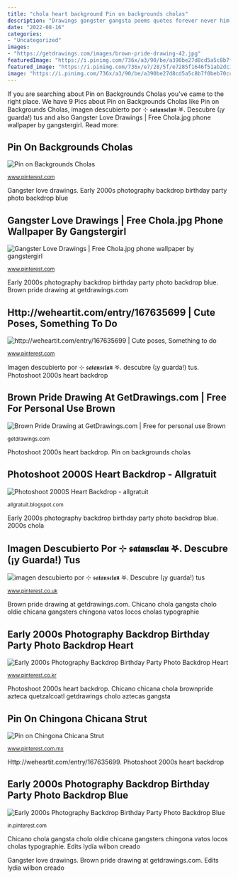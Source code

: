 ```yaml
---
title: "chola heart background Pin on backgrounds cholas"
description: "Drawings gangster gangsta poems quotes forever never him always true cholo couple poem chola phone"
date: "2022-08-16"
categories:
- "Uncategorized"
images:
- "https://getdrawings.com/images/brown-pride-drawing-42.jpg"
featuredImage: "https://i.pinimg.com/736x/a3/90/be/a390be27d8cd5a5c8b7f0beb70cc5b74.jpg"
featured_image: "https://i.pinimg.com/736x/e7/28/5f/e7285f1646f51ab2dc1b2c841541b49a.jpg"
image: "https://i.pinimg.com/736x/a3/90/be/a390be27d8cd5a5c8b7f0beb70cc5b74.jpg"
---
```


If you are searching about Pin on Backgrounds Cholas you've came to the right place. We have 9 Pics about Pin on Backgrounds Cholas like Pin on Backgrounds Cholas, imagen descubierto por ⊹ 𝖘𝖆𝖙𝖆𝖓𝖘𝖈𝖑𝖆𝖚 𖤐. Descubre (¡y guarda!) tus and also Gangster Love Drawings | Free Chola.jpg phone wallpaper by gangstergirl. Read more:

## Pin On Backgrounds Cholas

![Pin on Backgrounds Cholas](https://i.pinimg.com/736x/dd/29/dd/dd29dd9095337bbe346add96eefe191c.jpg "Pin on backgrounds cholas")

<small>www.pinterest.com</small>

Gangster love drawings. Early 2000s photography backdrop birthday party photo backdrop blue

## Gangster Love Drawings | Free Chola.jpg Phone Wallpaper By Gangstergirl

![Gangster Love Drawings | Free Chola.jpg phone wallpaper by gangstergirl](https://s-media-cache-ak0.pinimg.com/736x/d1/b6/9e/d1b69eec87fd1eac23314523df8a14b8.jpg "Photoshoot 2000s heart backdrop")

<small>www.pinterest.com</small>

Early 2000s photography backdrop birthday party photo backdrop blue. Brown pride drawing at getdrawings.com

## Http://weheartit.com/entry/167635699 | Cute Poses, Something To Do

![http://weheartit.com/entry/167635699 | Cute poses, Something to do](https://i.pinimg.com/originals/a2/8f/53/a28f5394c95dffb31449d29fd094bb5d.jpg "Backdrop y2k cholas fotomontaje")

<small>www.pinterest.com</small>

Imagen descubierto por ⊹ 𝖘𝖆𝖙𝖆𝖓𝖘𝖈𝖑𝖆𝖚 𖤐. descubre (¡y guarda!) tus. Photoshoot 2000s heart backdrop

## Brown Pride Drawing At GetDrawings.com | Free For Personal Use Brown

![Brown Pride Drawing at GetDrawings.com | Free for personal use Brown](https://getdrawings.com/images/brown-pride-drawing-42.jpg "Heart overlays 90s backdrop aesthetic edit photoshoot wallpapers backgrounds backdrops chicano backrounds glamour weheartit")

<small>getdrawings.com</small>

Photoshoot 2000s heart backdrop. Pin on backgrounds cholas

## Photoshoot 2000S Heart Backdrop - Allgratuit

![Photoshoot 2000S Heart Backdrop - allgratuit](https://images.offerup.com/xfUMB3lM7h5wxExKJZ4VQkO2RwI=/300x533/4088/40882a294f1c461182a250a53a5716d6.jpg "Lowrider chicano chola westside")

<small>allgratuit.blogspot.com</small>

Early 2000s photography backdrop birthday party photo backdrop blue. 2000s chola

## Imagen Descubierto Por ⊹ 𝖘𝖆𝖙𝖆𝖓𝖘𝖈𝖑𝖆𝖚 𖤐. Descubre (¡y Guarda!) Tus

![imagen descubierto por ⊹ 𝖘𝖆𝖙𝖆𝖓𝖘𝖈𝖑𝖆𝖚 𖤐. Descubre (¡y guarda!) tus](https://i.pinimg.com/736x/a3/90/be/a390be27d8cd5a5c8b7f0beb70cc5b74.jpg "Backdrop y2k cholas fotomontaje")

<small>www.pinterest.co.uk</small>

Brown pride drawing at getdrawings.com. Chicano chola gangsta cholo oldie chicana gangsters chingona vatos locos cholas typographie

## Early 2000s Photography Backdrop Birthday Party Photo Backdrop Heart

![Early 2000s Photography Backdrop Birthday Party Photo Backdrop Heart](https://i.pinimg.com/originals/eb/9d/41/eb9d41e0825d811503ecce049e9a8f89.jpg "Pin on chingona chicana strut")

<small>www.pinterest.co.kr</small>

Photoshoot 2000s heart backdrop. Chicano chicana chola brownpride azteca quetzalcoatl getdrawings cholo aztecas gangsta

## Pin On Chingona Chicana Strut

![Pin on Chingona Chicana Strut](https://i.pinimg.com/originals/2b/f1/7f/2bf17fadf06958ab89c18e4cd26aa498.jpg "Brown pride drawing at getdrawings.com")

<small>www.pinterest.com.mx</small>

Http://weheartit.com/entry/167635699. Photoshoot 2000s heart backdrop

## Early 2000s Photography Backdrop Birthday Party Photo Backdrop Blue

![Early 2000s Photography Backdrop Birthday Party Photo Backdrop Blue](https://i.pinimg.com/736x/e7/28/5f/e7285f1646f51ab2dc1b2c841541b49a.jpg "Brown pride drawing at getdrawings.com")

<small>in.pinterest.com</small>

Chicano chola gangsta cholo oldie chicana gangsters chingona vatos locos cholas typographie. Edits lydia wilbon creado

Gangster love drawings. Brown pride drawing at getdrawings.com. Edits lydia wilbon creado
